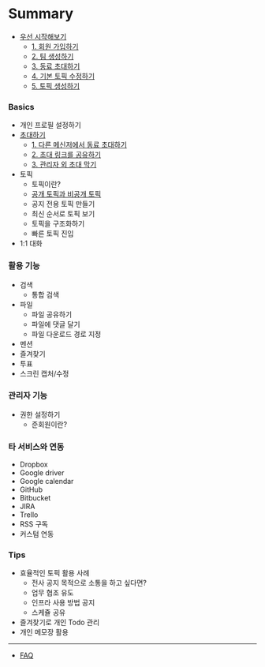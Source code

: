 # Summary

* [우선 시작해보기](getting_started.md)
	* [1. 회원 가입하기](getting_started.md#회원-가입하기)
	* [2. 팀 생성하기](getting_started.md#팀-생성하기)
	* [3. 동료 초대하기](getting_started.md#동료-초대하기)
	* [4. 기본 토픽 수정하기](getting_started.md#기본-토픽-수정하기)
	* [5. 토픽 생성하기](getting_started.md#토픽-생성하기)


### Basics

* 개인 프로필 설정하기
* [초대하기](invite.md)
	* [1. 다른 메신저에서 동료 초대하기]()
	* [2. 초대 링크를 공유하기]()
	* [3. 관리자 외 초대 막기]()
* 토픽
	* 토픽이란?
	* [공개 토픽과 비공개 토픽](part02/private_topic.md)
	* 공지 전용 토픽 만들기
	* 최신 순서로 토픽 보기
	* 토픽을 구조화하기
	* 빠른 토픽 진입
* 1:1 대화

### 활용 기능

* 검색
	* 통합 검색
* 파일
	* 파일 공유하기
	* 파일에 댓글 달기
	* 파일 다운로드 경로 지정
* 멘션
* 즐겨찾기
* 투표
* 스크린 캡처/수정

### 관리자 기능

* 권한 설정하기
	* 준회원이란?

### 타 서비스와 연동

* Dropbox
* Google driver
* Google calendar
* GitHub
* Bitbucket
* JIRA
* Trello
* RSS 구독
* 커스텀 연동

### Tips

* 효율적인 토픽 활용 사례
  * 전사 공지 목적으로 소통을 하고 싶다면?
  * 업무 협조 유도
  * 인프라 사용 방법 공지
  * 스케쥴 공유
* 즐겨찾기로 개인 Todo 관리
* 개인 메모장 활용

----

* [FAQ](https://jandi.zendesk.com/hc/ko)
